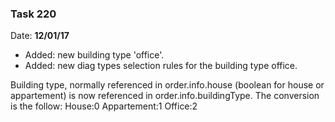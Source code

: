

### **Task 220**
Date: **12/01/17**

 - Added: new building type 'office'.
 - Added: new diag types selection rules for the building type office.
 
Building type, normally referenced in order.info.house (boolean for house or appartement) is now referenced in
order.info.buildingType. The conversion is the follow:
House:0
Appartement:1
Office:2





